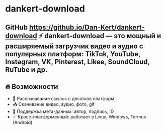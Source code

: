 # dankert-download

GitHub https://github.io/Dan-Kert/dankert-download
⚡️ **dankert-download** — это мощный и расширяемый загрузчик видео и аудио с популярных платформ: TikTok, YouTube, Instagram, VK, Pinterest, Likee, SoundCloud, RuTube и др.  
---

## 🔥 Возможности

- 🧠 Распознавание ссылок с десятков платформ
- 📥 Скачивание видео, аудио, фото, gif
- 💬 Поддержка мета-данных: автор, подпись, ID
- ✅ Кросс-платформенный: работает в Linux, Windows, Termux (Android)